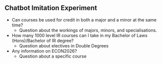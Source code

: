 ## Chatbot Imitation Experiment
* Can courses be used for credit in both a major and a minor at the same time?
  * Question about the workings of majors, minors, and specialisations. 
* How many 1000 level IR courses can I take in my Bachelor of Laws (Hons)/Bachelor of IR degree?
  * Question about electives in Double Degrees
* Any information on ECON2026?
  * Question about a specific course